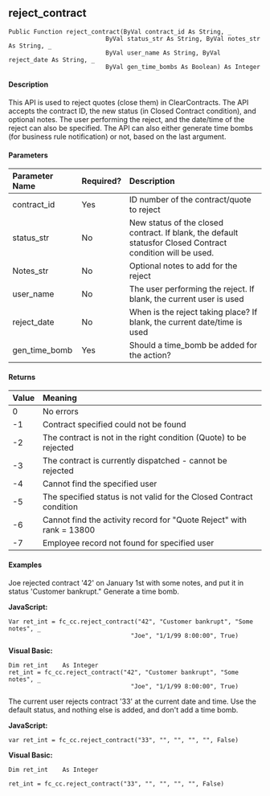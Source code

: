 reject_contract
---------------

```
Public Function reject_contract(ByVal contract_id As String, _
                           ByVal status_str As String, ByVal notes_str As String, _
                           ByVal user_name As String, ByVal reject_date As String, _
                           ByVal gen_time_bombs As Boolean) As Integer
```

#### Description

This API is used to reject quotes (close them) in ClearContracts. The API accepts the contract ID, the new status (in Closed Contract condition), and optional notes. The user performing the reject, and the date/time of the reject can also be specified. The API can also either generate time bombs (for business rule notification) or not, based on the last argument.

#### Parameters

| Parameter Name | Required? | Description |
|:--- |:--- |:--- |
| contract_id | Yes | ID number of the contract/quote to reject |
| status_str | No | New status of the closed contract. If blank, the default statusfor Closed Contract condition will be used. |
| Notes_str | No | Optional notes to add for the reject |
| user_name | No | The user performing the reject. If blank, the current user is used |
| reject_date | No | When is the reject taking place? If blank, the current date/time is used |
| gen_time_bomb | Yes | Should a time_bomb be added for the action? |

#### Returns

| Value | Meaning |
|:--- |:--- |
| 0 | No errors |
| -1 | Contract specified could not be found |
| -2 | The contract is not in the right condition (Quote) to be rejected |
| -3 | The contract is currently dispatched - cannot be rejected |
| -4 | Cannot find the specified user |
| -5 | The specified status is not valid for the Closed Contract condition |
| -6 | Cannot find the activity record for "Quote Reject" with rank = 13800 |
| -7 | Employee record not found for specified user |

#### Examples

Joe rejected contract '42' on January 1st with some notes, and put it in status 'Customer bankrupt." Generate a time bomb.

**JavaScript:**
```
Var ret_int = fc_cc.reject_contract("42", "Customer bankrupt", "Some notes", _
                                  "Joe", "1/1/99 8:00:00", True)
```

**Visual Basic:**
```
Dim ret_int    As Integer
ret_int = fc_cc.reject_contract("42", "Customer bankrupt", "Some notes", _
                                  "Joe", "1/1/99 8:00:00", True)
```

The current user rejects contract '33' at the current date and time. Use the default status, and nothing else is added, and don't add a time bomb.

**JavaScript:**
```
var ret_int = fc_cc.reject_contract("33", "", "", "", "", False)
```

**Visual Basic:**
```
Dim ret_int    As Integer

ret_int = fc_cc.reject_contract("33", "", "", "", "", False)
```